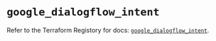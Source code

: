# `google_dialogflow_intent`

Refer to the Terraform Registory for docs: [`google_dialogflow_intent`](https://registry.terraform.io/providers/hashicorp/google-beta/4.84.0/docs/resources/google_dialogflow_intent).
